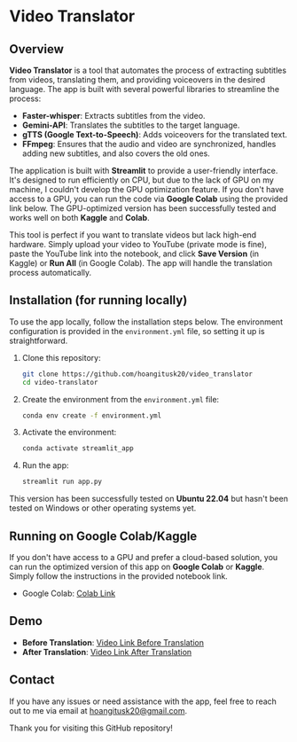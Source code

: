 
# Video Translator

## Overview

**Video Translator** is a tool that automates the process of extracting subtitles from videos, translating them, and providing voiceovers in the desired language. The app is built with several powerful libraries to streamline the process:
- **Faster-whisper**: Extracts subtitles from the video.
- **Gemini-API**: Translates the subtitles to the target language.
- **gTTS (Google Text-to-Speech)**: Adds voiceovers for the translated text.
- **FFmpeg**: Ensures that the audio and video are synchronized, handles adding new subtitles, and also covers the old ones.

The application is built with **Streamlit** to provide a user-friendly interface. It's designed to run efficiently on CPU, but due to the lack of GPU on my machine, I couldn't develop the GPU optimization feature. If you don't have access to a GPU, you can run the code via **Google Colab** using the provided link below. The GPU-optimized version has been successfully tested and works well on both **Kaggle** and **Colab**.

This tool is perfect if you want to translate videos but lack high-end hardware. Simply upload your video to YouTube (private mode is fine), paste the YouTube link into the notebook, and click **Save Version** (in Kaggle) or **Run All** (in Google Colab). The app will handle the translation process automatically.

## Installation (for running locally)

To use the app locally, follow the installation steps below. The environment configuration is provided in the `environment.yml` file, so setting it up is straightforward.

1. Clone this repository:
    ```bash
    git clone https://github.com/hoangitusk20/video_translator
    cd video-translator
    ```

2. Create the environment from the `environment.yml` file:
    ```bash
    conda env create -f environment.yml
    ```

3. Activate the environment:
    ```bash
    conda activate streamlit_app
    ```

4. Run the app:
    ```bash
    streamlit run app.py
    ```

This version has been successfully tested on **Ubuntu 22.04** but hasn't been tested on Windows or other operating systems yet.

## Running on Google Colab/Kaggle

If you don't have access to a GPU and prefer a cloud-based solution, you can run the optimized version of this app on **Google Colab** or **Kaggle**. Simply follow the instructions in the provided notebook link.

- Google Colab: [Colab Link](https://colab.research.google.com/drive/1V5iFAJ0EI9hJ9KClNlYAvPhKDm745zjL?usp=sharing)
## Demo

- **Before Translation**: [Video Link Before Translation](https://www.youtube.com/watch?v=S7jC1prfYF0)
- **After Translation**: [Video Link After Translation]()

## Contact

If you have any issues or need assistance with the app, feel free to reach out to me via email at hoangitusk20@gmail.com.

Thank you for visiting this GitHub repository!
